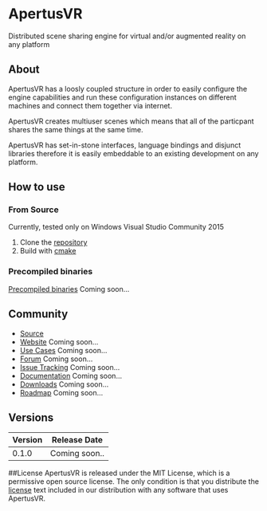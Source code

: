 # ApertusVR
Distributed scene sharing engine for virtual and/or augmented reality on any platform



## About
ApertusVR has a loosly coupled structure in order to easily configure the
engine capabilities and run these configuration instances on different machines
and connect them together via internet. 

ApertusVR creates multiuser scenes which means that all of the particpant shares
the same things at the same time.

ApertusVR has set-in-stone interfaces, language bindings and disjunct libraries therefore
it is easily embeddable to an existing development on any platform.

## How to use
### From Source
Currently, tested only on Windows Visual Studio Community 2015

1. Clone the [repository](https://github.com/MTASZTAKI/ApertusVR)
2. Build with [cmake](https://cmake.org/)


### Precompiled binaries
[Precompiled binaries](http://www.apertusvr.org/downloads/binaries) Coming soon...


## Community
* [Source](https://github.com/MTASZTAKI/ApertusVR)
* [Website](http://www.apertusvr.org) Coming soon...
* [Use Cases](http://www.apertusvr.org/samples) Coming soon...
* [Forum](http://www.apertusvr.org/forum) Coming soon...
* [Issue Tracking](https://github.com/MTASZTAKI/ApertusVR/issues) Coming soon...
* [Documentation](http://www.apertusvr.org/wiki) Coming soon...
* [Downloads](http://www.apertusvr.org/downloads) Coming soon...
* [Roadmap](http://www.apertusvr.org/roadmap) Coming soon...


## Versions
Version | Release Date
------- | ------------
0.1.0   | Coming soon..


##License
ApertusVR is released under the MIT License, which is a permissive open source license. The only condition is that you distribute the [license](https://github.com/MTASZTAKI/ApertusVR/blob/master/LICENSE) text included in our distribution with any software that uses ApertusVR.
